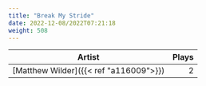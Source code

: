 ```yaml
---
title: "Break My Stride"
date: 2022-12-08/2022T07:21:18
weight: 508
---
```




 Artist | Plays 
----- | -----:
[Matthew Wilder]({{< ref "a116009">}}) | 2
